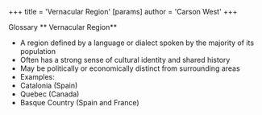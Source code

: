+++
 title = 'Vernacular Region'
[params]
	author = 'Carson West'
+++

 Glossary
** Vernacular Region**

- A region defined by a language or dialect spoken by the majority of its population
- Often has a strong sense of cultural identity and shared history
- May be politically or economically distinct from surrounding areas
- Examples:
 - Catalonia (Spain)
 - Quebec (Canada)
 - Basque Country (Spain and France)